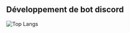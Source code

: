 ## Développement de bot discord 

![Top Langs](https://github-readme-stats.vercel.app/api/top-langs/?username=cmgcpf&layout=compact&langs_count=10)
